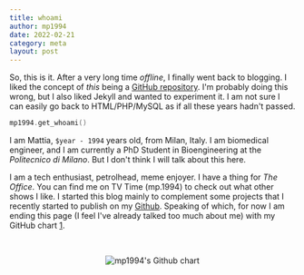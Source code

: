 ```yaml
---
title: whoami
author: mp1994
date: 2022-02-21
category: meta
layout: post
---
```


So, this is it. After a very long time _offline_, I finally went back to blogging. I liked the concept of _this_ being a <a href="https://github.com/mp1994/mp1994.github.io">GitHub repository</a>. I'm probably doing this wrong, but I also liked Jekyll and wanted to experiment it. I am not sure I can easily go back to HTML/PHP/MySQL as if all these years hadn't passed.

```c++
mp1994.get_whoami()
```

I am Mattia, `$year - 1994` years old, from Milan, Italy. I am biomedical engineer, and I am currently a PhD Student in Bioengineering at the _Politecnico di Milano_. But I don't think I will talk about this here.

I am a tech enthusiast, petrolhead, meme enjoyer. I have a thing for _The Office_. You can find me on TV Time (mp.1994) to check out what other shows I like. I started this blog mainly to complement some projects that I recently started to publish on my <a href="https://github.com/mp1994/">Github</a>. Speaking of which, for now I am ending this page (I feel I've already talked too much about me) with my GitHub chart [1].

&nbsp; <!-- vertical space -->

<center>
<img src="https://ghchart.rshah.org/mp1994" alt="mp1994's Github chart">
</center>

[1]: https://ghchart.rshah.org/
